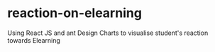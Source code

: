 # reaction-on-elearning
Using React JS and ant Design Charts to visualise student's reaction towards Elearning
